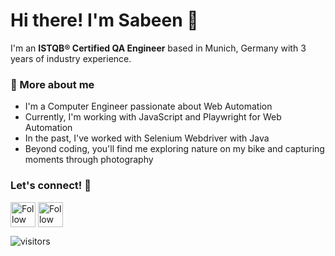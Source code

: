 # Hi there! I'm Sabeen 👋
I'm an **ISTQB® Certified QA Engineer** based in Munich, Germany with 3 years of industry experience.

### 🌱 More about me  
- I'm a Computer Engineer passionate about Web Automation
- Currently, I'm working with JavaScript and Playwright for Web Automation
- In the past, I've worked with Selenium Webdriver with Java
- Beyond coding, you'll find me exploring nature on my bike and capturing moments through photography


### Let's connect! 🤝

[<img src="https://raw.githubusercontent.com/Raymo111/Raymo111/master/socials/linkedin.png" height="40em" align="center" alt="Follow Raymo111 on LinkedIn" title="Follow Sabeen on LinkedIn"/>](https://www.linkedin.com/in/sabeenjavaid/)
[<img src="https://raw.githubusercontent.com/Raymo111/Raymo111/master/socials/instagram.svg" height="40em" align="center" alt="Follow Raymo111 on Instagram" title="Follow Sabeen on Instagram"/>](https://www.instagram.com/sabeen.mk/)


![visitors](https://vbr.nathanchung.dev/badge?page_id=isabeen.isabeen1&color=00cf00)
